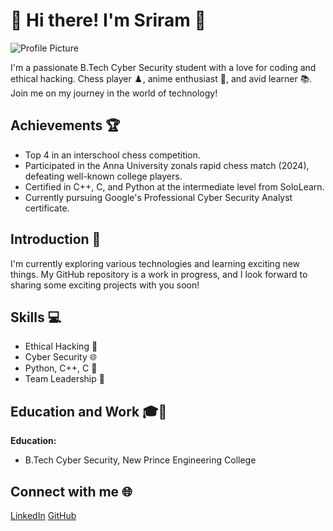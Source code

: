 
# 👋 Hi there! I'm Sriram 🚀

![Profile Picture](https://i.imgur.com/GJbusYl.jpg)

I'm a passionate B.Tech Cyber Security student with a love for coding and ethical hacking. Chess player ♟️, anime enthusiast 🌸, and avid learner 📚. Join me on my journey in the world of technology!

## Achievements 🏆

- Top 4 in an interschool chess competition.
- Participated in the Anna University zonals rapid chess match (2024), defeating well-known college players.
- Certified in C++, C, and Python at the intermediate level from SoloLearn.
- Currently pursuing Google's Professional Cyber Security Analyst certificate.

## Introduction 💬

I'm currently exploring various technologies and learning exciting new things. My GitHub repository is a work in progress, and I look forward to sharing some exciting projects with you soon!

## Skills 💻

- Ethical Hacking 🔐
- Cyber Security 🌐
- Python, C++, C 🚀
- Team Leadership 👥

## Education and Work 🎓💼

**Education:**
- B.Tech Cyber Security, New Prince Engineering College

## Connect with me 🌐

[LinkedIn](https://www.linkedin.com/in/sri-ram-8413542a2/)
[GitHub](htts://github.com/TheRamisNotTaken)
